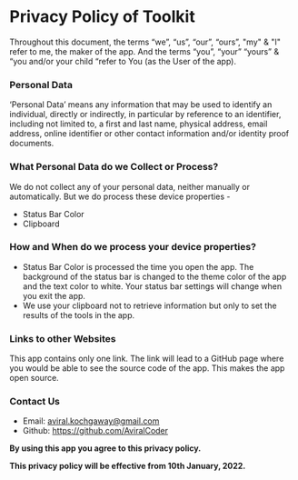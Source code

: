 # Privacy Policy of Toolkit

Throughout this document, the terms “we”, “us”, “our”, “ours”, "my" & "I" refer to me, the maker of the app. And the terms “you”, “your” “yours” & “you and/or your child “refer to You (as the User of the app).

### Personal Data

‘Personal Data’ means any information that may be used to identify an individual, directly or indirectly, in particular by reference to an identifier, including not limited to, a first and last name, physical address, email address, online identifier or other contact information and/or identity proof documents.

### What Personal Data do we Collect or Process?

We do not collect any of your personal data, neither manually or automatically. But we do process these device properties -

-   Status Bar Color
-   Clipboard

### How and When do we process your device properties?

-   Status Bar Color is processed the time you open the app. The background of the status bar is changed to the theme color of the app and the text color to white. Your status bar settings will change when you exit the app.
-   We use your clipboard not to retrieve information but only to set the results of the tools in the app.

### Links to other Websites

This app contains only one link. The link will lead to a GitHub page where you would be able to see the source code of the app. This makes the app open source.

### Contact Us

-   Email: aviral.kochgaway@gmail.com
-   Github: https://github.com/AviralCoder

**By using this app you agree to this privacy policy.**

**This privacy policy will be effective from 10th January, 2022.**
